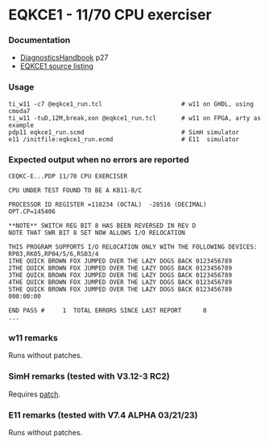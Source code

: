 # EQKCE1 - 11/70 CPU exerciser

### Documentation
- [DiagnosticsHandbook](http://www.bitsavers.org/pdf/dec/pdp11/xxdp/PDP11_DiagnosticHandbook_1988.pdf) p27
- [EQKCE1 source listing](http://www.bitsavers.org/pdf/dec/pdp11/microfiche/Diagnostic_Program_Listings/Listings/MD-11-DEQKC-B__PDP11-70__CPU_INSTRUCTION_EXERCISER__EP-DEQKC-B-DL-A__NOV_1976_bw.pdf)

### Usage
```
ti_w11 -c7 @eqkce1_run.tcl                      # w11 on GHDL, using cmoda7
ti_w11 -tuD,12M,break,xon @eqkce1_run.tcl       # w11 on FPGA, arty as example
pdp11 eqkce1_run.scmd                           # SimH simulator
e11 /initfile:eqkce1_run.ecmd                   # E11  simulator
```

### Expected output when no errors are reported
```
CEQKC-E...PDP 11/70 CPU EXERCISER

CPU UNDER TEST FOUND TO BE A KB11-B/C

PROCESSOR ID REGISTER =110234 (OCTAL)  -28516 (DECIMAL) 
OPT.CP=145406

**NOTE** SWITCH REG BIT 8 HAS BEEN REVERSED IN REV D
NOTE THAT SWR BIT 8 SET NOW ALLOWS I/O RELOCATION

THIS PROGRAM SUPPORTS I/O RELOCATION ONLY WITH THE FOLLOWING DEVICES:
RP03,RK05,RP04/5/6,RS03/4
1THE QUICK BROWN FOX JUMPED OVER THE LAZY DOGS BACK 0123456789
2THE QUICK BROWN FOX JUMPED OVER THE LAZY DOGS BACK 0123456789
3THE QUICK BROWN FOX JUMPED OVER THE LAZY DOGS BACK 0123456789
4THE QUICK BROWN FOX JUMPED OVER THE LAZY DOGS BACK 0123456789
5THE QUICK BROWN FOX JUMPED OVER THE LAZY DOGS BACK 0123456789
000:00:00

END PASS #     1  TOTAL ERRORS SINCE LAST REPORT      0
...
```

### w11 remarks
Runs without patches.

### SimH remarks (tested with V3.12-3 RC2)
Requires [patch](eqkce1_patch_1170.scmd).

### E11 remarks (tested with V7.4 ALPHA 03/21/23)
Runs without patches.
